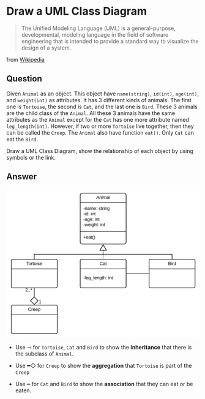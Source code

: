 # Draw a UML Class Diagram
>The Unified Modeling Language (UML) is a general-purpose, developmental, modeling language in the field of software engineering that is intended to provide a standard way to visualize the design of a system.

from [Wikipedia](https://en.wikipedia.org/wiki/Unified_Modeling_Language)

## Question

Given `Animal` as an object. This object have `name(string)`, `id(int)`, `age(int)`, and `weight(int)` as attributes. It has 3 different kinds of animals. The first one is `Tortoise`, the second is `Cat`, and the last one is `Bird`. These 3 animals are the child class of the `Animal`. All these 3 animals have the same attributes as the `Animal` except for the `Cat` has one more attribute named `leg_length(int)`. However, if two or more `Tortoise` live together, then they can be called the `Creep`. The `Animal` also have function `eat()`. Only `Cat` can eat the `Bird`.

Draw a UML Class Diagram, show the relationship of each object by using symbols or the link.

## Answer

![Screenshot](https://github.com/ISP19/problems/blob/vichyawat/uml/Class%20Diagram%20with%20UML%20Notation.png)

- Use ⇾ for `Tortoise`, `Cat` and `Bird` to show the **inheritance** that there is the subclass of `Animal`.

- Use ━◇ for `Creep` to show the **aggregation** that `Tortoise` is part of the `Creep`

- Use ━ for `Cat` and `Bird` to show the **association** that they can eat or be eaten.